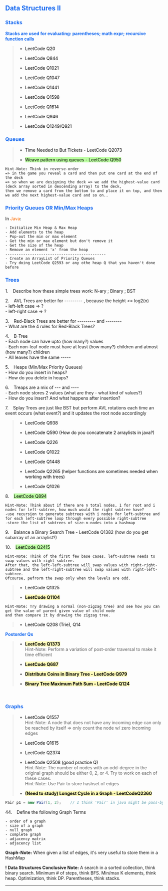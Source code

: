 <h2 style="color:#1669f0">Data Structures II</h2>

<h3 style="color:#1669f0">Stacks</h3>

<strong style="color:#1669f0">Stacks are used for evaluating: parentheses; math expr; recursive function calls</strong>

> - <a style="color:#000000">LeetCode Q20</a>
>
> - <a style="color:#000000">LeetCode Q844</a>
>
> - <a style="color:#000000">LeetCode Q1021</a>
>
> - <a style="color:#000000">LeetCode Q1047</a>
>
> - <a style="color:#000000">LeetCode Q1441</a>
>
> - <a style="color:#000000">LeetCode Q1598</a>
>
> - <a style="color:#000000">LeetCode Q1614</a>
>
> - <a style="color:#000000">LeetCode Q946</a>
>
> - <a style="color:#000000">LeetCode Q1249/Q921</a>


<h3 style="color:#1669f0">Queues</h3>

> - <a style="color:#000000">Time Needed to But Tickets - LeetCode Q2073</a>
>
> - <mark style="background-color:#bbffa1">Weave pattern using queues - LeetCode Q950</mark><br>

    Hint-Note: Think in reverse-order
    => in the game you reveal a card and then put one card at the end of the deck
    => so when we are designing the deck => we add the highest-value card (deck array sorted in descending array) to the deck,
    then we remove a card from the bottom to and place it on top, and then we add the next highest-value card and so on..

<h3 style="color:#1669f0">Priority Queues OR Min/Max Heaps</h3>

In <span style="color:#fc6b03">Java</span>:
    
    - Initialize Min Heap & Max Heap
    - Add elements to the heap
    - Pop-out the min or max element
    - Get the min or max element but don't remove it
    - Get the size of the heap
    - Remove an element 'x' from the heap
    ---------------------------------------------
    - Create an ArrayList of Priority Queues
    - Try doing LeetCode Q2593 or any othe heap Q that you haven't done before

<h3 style="color:#1669f0">Trees</h3>

1\. &ensp; Describe how these simple trees work: N-ary ; Binary ; BST

2\. &ensp; AVL Trees are better for --------- , because the height <= log2(n) <br>
    - left-left case => ? <br>
    - left-right case => ? <br>

3\. &ensp; Red-Black Trees are better for --------- and -------- <br>
    - What are the 4 rules for Red-Black Trees? <br>

4\. &ensp; B-Tree <br>
    - Each node can have upto (how many?) values <br>
    - Each non-leaf node must have at least (how many?) children and atmost (how many?) children <br>
    - All leaves have the same ----- <br>

5\. &ensp; Heaps (Min/Max Priority Queues) <br>
    - How do you insert in heaps? <br>
    - How do you delete in heaps? <br>

6\. &ensp; Treaps are a mix of --- and ---- <br>
    - Each node stores 2 values (what are they - what kind of values?) <br>
    - How do you insert? And what happens after insertion? <br>

7\. &ensp; Splay Trees are just like BST but perform AVL rotations each time an event occurs (what event?) and it updates the root node accordingly

> - <a style="color:#000000">LeetCode Q938</a>
>
> - <a style="color:#000000">LeetCode Q590 (How do you concatenate 2 arraylists in java?)</a>
>
> - <a style="color:#000000">LeetCode Q226</a>
>
> - <a style="color:#000000">LeetCode Q1022</a>
>
> - <a style="color:#000000">LeetCode Q1448</a>
>
> - <a style="color:#000000">LeetCode Q2265 (helper functions are sometimes needed when working with trees)</a>
>
> - <a style="color:#000000">LeetCode Q1026</a>

8\. &ensp; <mark style="background-color:#bbffa1">LeetCode Q894</mark>

    Hint-Note: Think about if there are n total nodes, 1 for root and i nodes for left-subtree, how much would the right subtree have?
    -use recursion to generate subtrees with i nodes for left-subtree and for each left-subtree loop through every possible right-subtree
    -store the list of subtrees of size-n-nodes into a hashmap

9\. &ensp; Balance a Binary Search Tree - LeetCode Q1382 (how do you get subarray of an arraylist?)

10\. &ensp; <mark style="background-color:#bbffa1">LeetCode Q2415</mark>

    Hint-Note: Think of the first few base cases. left-subtree needs to swap values with right subtree. 
    After that, the left-left-subtree will swap values with right-right-subtree and the left-right-subtree will swap values with right-left-subtree. 
    Ofcourse, pefrorm the swap only when the levels are odd.

> - <a style="color:#000000">LeetCode Q1325</a>
>
> - <mark style="background-color:#fffbb8"><strong>LeetCode Q1104</strong></mark>

    Hint-Note: Try drawing a normal (non-zigzag tree) and see how you can get the value of parent given value of child node 
    and then compare it by drawing the zigzag tree.
>
> - <a style="color:#000000">LeetCode Q208 (Trie), Q14</a>

<strong style="color:#1669f0">Postorder Qs</strong>

> - <mark style="background-color:#fffbb8"><strong>LeetCode Q1373</strong></mark>
> <br> Hint-Note: Perform a variation of post-order traversal to make it time efficient
>
> - <mark style="background-color:#fffbb8"><strong>LeetCode Q687</strong></mark>
>
> - <mark style="background-color:#fffbb8"><strong>Distribute Coins in Binary Tree - LeetCode Q979</strong></mark>
>
> - <mark style="background-color:#fffbb8"><strong>Binary Tree Maximum Path Sum - LeetCode Q124</strong></mark>

<br>

<h3 style="color:#1669f0">Graphs</h3>

> - <a style="color:#000000">LeetCode Q1557</a>
> <br>Hint-Note: A node that does not have any incoming edge can only be reached by itself => only count the node w/ zero incoming edges
>
> - <a style="color:#000000">LeetCode Q1615</a>
>
> - <a style="color:#000000">LeetCode Q2374</a>
>
> - <a style="color:#000000">LeetCode Q2508 (good practice Q)</a>
> <br>Hint-Note: The number of nodes with an odd-degree in the original graph should be either 0, 2, or 4. Try to work on each of these cases.
> <br>Hint-Note: Use Pair to store hashset of edges
>
> - <mark style="background-color:#fffbb8"><strong>(Need to study) Longest Cycle in a Graph - LeetCodeQ2360</strong></mark>

```java
Pair p1 = new Pair(1, 2);    // I think 'Pair' in java might be pass-by-value
```

44\. &ensp; Define the following Graph Terms

    - order of a graph
    - size of a graph
    - null graph
    - complete graph
    - adjacency matrix
    - adjacency list

**Graph-Note:** When given a list of edges, it's very useful to store them in a HashMap

**! Data Structures Conclusive Note:** A search in a sorted collection, think binary search. Minimum # of steps, think BFS. Min/max K elements, think heap. Optimization, think DP. Parentheses, think stacks.

___________________________________________
